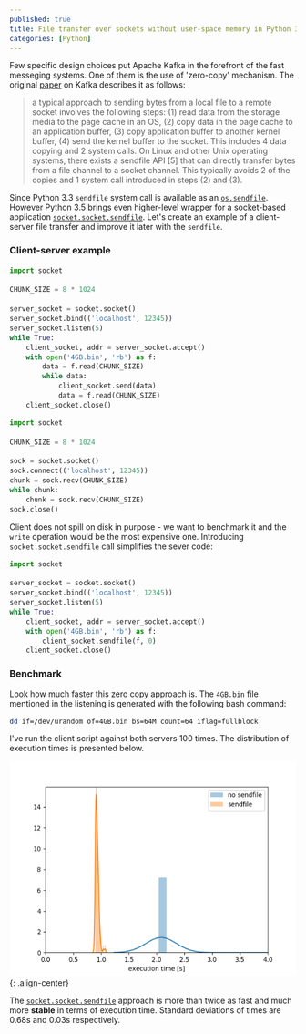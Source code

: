 ```yaml
---
published: true
title: File transfer over sockets without user-space memory in Python 3.5
categories: [Python]
---
```


Few specific design choices put Apache Kafka in the forefront of the fast messeging systems. One of them is the use of 'zero-copy' mechanism. The original [paper](http://notes.stephenholiday.com/Kafka.pdf) on Kafka describes it as follows:

> a typical approach to sending bytes from a local file to a remote socket involves the following steps: (1) read data from the storage media to the page cache in an OS, (2) copy data in the page cache to an application buffer, (3) copy application buffer to another kernel buffer, (4) send the kernel buffer to the socket. This includes 4 data copying and 2 system calls. On Linux and other Unix operating systems, there exists a sendfile API [5] that can directly transfer bytes from a file channel to a socket channel. This typically avoids 2 of the copies and 1 system call introduced in steps (2) and (3).

Since Python 3.3 `sendfile` system call is available as an [`os.sendfile`](https://docs.python.org/3/library/os.html#os.sendfile). However Python 3.5 brings even higher-level wrapper for a socket-based application [`socket.socket.sendfile`](https://docs.python.org/3/library/socket.html#socket.socket.sendfile). Let's create an example of a client-server file transfer and improve it later with the `sendfile`.

### Client-server example

```python
import socket

CHUNK_SIZE = 8 * 1024

server_socket = socket.socket()
server_socket.bind(('localhost', 12345))
server_socket.listen(5)
while True:
    client_socket, addr = server_socket.accept()
    with open('4GB.bin', 'rb') as f:
        data = f.read(CHUNK_SIZE)
        while data:
            client_socket.send(data)
            data = f.read(CHUNK_SIZE)
    client_socket.close()
```

```python
import socket

CHUNK_SIZE = 8 * 1024

sock = socket.socket()
sock.connect(('localhost', 12345))
chunk = sock.recv(CHUNK_SIZE)
while chunk:
    chunk = sock.recv(CHUNK_SIZE)
sock.close()
```

Client does not spill on disk in purpose - we want to benchmark it and the `write` operation would be the most expensive one.
Introducing `socket.socket.sendfile` call simplifies the sever code:

```python
import socket

server_socket = socket.socket()
server_socket.bind(('localhost', 12345))
server_socket.listen(5)
while True:
    client_socket, addr = server_socket.accept()
    with open('4GB.bin', 'rb') as f:
        client_socket.sendfile(f, 0)
    client_socket.close()
```

### Benchmark
Look how much faster this zero copy approach is. The `4GB.bin` file mentioned in the listening is generated with the following bash command:
```sh
dd if=/dev/urandom of=4GB.bin bs=64M count=64 iflag=fullblock
```

I've run the client script against both servers 100 times. The distribution of execution times is presented below.

![benchmark](/assets/images/sendfile_benchmark.png){: .align-center}


The [`socket.socket.sendfile`](https://docs.python.org/3/library/socket.html#socket.socket.sendfile) approach is more than twice as fast and much more **stable** in terms of execution time. Standard deviations of times are 0.68s and 0.03s respectively.